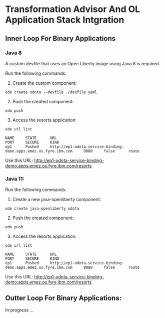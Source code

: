 # Transformation Advisor And OL Application Stack Intgration

## Inner Loop For Binary Applications

### Java 8

A custom devfile that uses an Open Liberty image using Java 8 is required. 

Run the following commands:

1. Create the custom component:

`odo create odota --devfile ./devfile.yaml`

2. Push the created component:

`odo push`

3. Access the resorts application: 

`odo url list`
```
NAME     STATE      URL                                                                 PORT     SECURE     KIND
ep1      Pushed     http://ep1-odota-service-binding-demo.apps.emez.os.fyre.ibm.com     9080     false      route
```

Use this URL: http://ep1-odota-service-binding-demo.apps.emez.os.fyre.ibm.com/resorts


### Java 11:

Run the following commands:

1. Create a new java-openliberty component:

`odo create java-openliberty odota`

2. Push the created component:

`odo push`

3. Access the resorts application:

`odo url list`
```
NAME     STATE      URL                                                                 PORT     SECURE     KIND
ep1      Pushed     http://ep1-odota-service-binding-demo.apps.emez.os.fyre.ibm.com     9080     false      route
```

Use this URL: http://ep1-odota-service-binding-demo.apps.emez.os.fyre.ibm.com/resorts


## Outter Loop For Binary Applications:

In progress ...